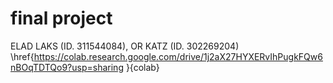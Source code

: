 # final project

ELAD LAKS (ID. 311544084), OR KATZ (ID. 302269204)
\href{https://colab.research.google.com/drive/1j2aX27HYXERvIhPugkFQw6nBOqTDTQo9?usp=sharing
}{colab}
